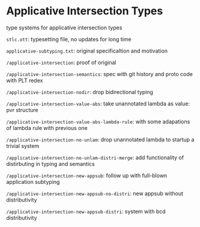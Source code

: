 # Applicative Intersection Types
type systems for applicative intersection types

`stlc.ott`: typesetting file, no updates for long time

`applicative-subtyping.txt`: original specificaltion and motivation

`/applicative-intersection`: proof of original

`/applicative-intersection-semantics`: spec with git history and proto code with PLT redex

`/applicative-intersection-nodir`: drop bidirectional typing

`/applicative-intersection-value-abs`: take unannotated lambda as value: pvr structure

`/applicative-intersection-value-abs-lambda-rule`: with some adapations of lambda rule with previous one

`/applicative-intersection-no-unlam`: drop unannotated lambda to startup a trivial system

`/applicative-intersection-no-unlam-distri-merge`: add functionality of distirbuting in typing and semantics

`/applicative-intersection-new-appsub`: follow up with full-blown application subtyping

`/applicative-intersection-new-appsub-no-distri`: new appsub without distributivity

`/applicative-intersection-new-appsub-distri`: system with bcd distributivity
